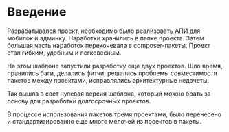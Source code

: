 Введение
===
Разрабатывался проект, необходимо было реализовать АПИ для мобилок и админку.
Наработки хранились в папке проекта.
Затем большая часть наработок перекочевала в composer-пакеты.
Проект стал гибким, удобным и легковесным.

На этом шаблоне запустили разработку еще двух проектов.
Шло время, правились баги, делались фитчи, 
решались проблемы совместимости пакетов между проектами,
исправлялись архитектурные недочеты.

Так вышла в свет нулевая версия шаблона, 
который можно брать за основу для разработки долгосрочных проектов.

В процессе использования пакетов тремя проектами, 
было перенесено и стандартизированно еще много мелочей из проектов в пакеты.
